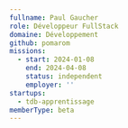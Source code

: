 ```yaml
---
fullname: Paul Gaucher
role: Développeur FullStack
domaine: Développement
github: pomarom
missions:
  - start: 2024-01-08
    end: 2024-04-08
    status: independent
    employer: ''
startups:
  - tdb-apprentissage
memberType: beta
---
```


